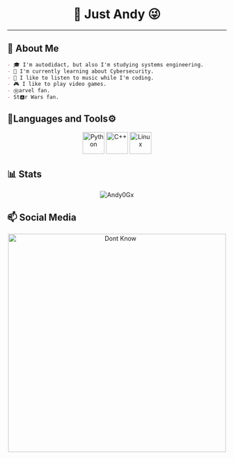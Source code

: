 <div align= "center">
    <h1>👋 Just Andy 😜</h1>
</div>

---

## 📖 About Me
```md
- 🎓 I'm autodidact, but also I'm studying systems engineering.
- 🌱 I'm currently learning about Cybersecurity.
- 🎵 I like to listen to music while I'm coding.
- 🎮 I like to play video games.
- Ⓜ️arvel fan.
- St🅰️r Wars fan.
``` 

## 🦠Languages and Tools⚙️

<div align="center">
    <img src="https://cdn.jsdelivr.net/gh/devicons/devicon/icons/python/python-original.svg" alt="Python" width = 50 title= "Python"/>
    <img src="https://cdn.jsdelivr.net/gh/devicons/devicon/icons/cplusplus/cplusplus-original.svg" alt="C++" width = 50 title= "C++"/>          
    <img src="https://cdn.jsdelivr.net/gh/devicons/devicon/icons/linux/linux-original.svg" alt="Linux" width = 50 title= "Linux" />
</div>

## 📊 Stats

<div align="center">
    <img src="https://github-readme-stats.vercel.app/api?username=Andy0Gx&show_icons=true&theme=dark" alt="Andy0Gx" title="Are u a Stalker?"/>
</div>

## 📫 Social Media

<div align= "center">
    <img src="https://th.bing.com/th/id/R.26ee321a98833d8070e8042527359de1?rik=fBOzIFgQpIxJ2Q&pid=ImgRaw&r=0" width = 500 alt="Dont Know" title="Where Is My Social Media!"/>
</div>